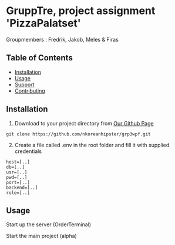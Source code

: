 # GruppTre, project assignment 'PizzaPalatset'

Groupmembers : Fredrik, Jakob, Meles & Firas

## Table of Contents

- [Installation](#installation)
- [Usage](#usage)
- [Support](#support)
- [Contributing](#contributing)

## Installation

1. Download to your project directory from [Our Github Page](https://github.com/nkoreanhipster/grp3wpf)

```
git clone https://github.com/nkoreanhipster/grp3wpf.git
```

2. Create a file called .env in the root folder and fill it with supplied credentials

```
host=[..]
db=[..]
usr=[..]
pwd=[..]
port=[..]
backend=[..]
role=[..]
```

## Usage

Start up the server (OrderTerminal)

Start the main project (alpha)
